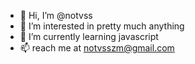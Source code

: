 - 👋 Hi, I’m @notvss
- 👀 I’m interested in pretty much anything
- 🌱 I’m currently learning javascript
- 📫 reach me at notvsszm@gmail.com
